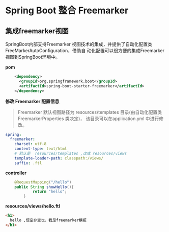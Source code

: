 # Spring Boot 整合 Freemarker
## 集成freemarker视图


SpringBoot内部支持Freemarker 视图技术的集成，并提供了自动化配置类FreeMarkerAutoConﬁguration，借助自 动化配置可以很方便的集成Freemarker 视图到SpringBoot环境中。

**pom**

```xml
    <dependency>
      <groupId>org.springframework.boot</groupId>
      <artifactId>spring-boot-starter-freemarker</artifactId>
    </dependency>
```



**修改 Freemarker 配置信息** 

> Freemarker 默认视图路径为 resources/templates 目录(由自动化配置类FreemarkerProperties 类决定)， 该目录可以在application.yml 中进行修改。

```yaml
spring:
  freemarker:
    charset: utf-8
    content-type: text/html
    # 默认是  resources/templates ,改成 resources/views
    template-loader-path: classpath:/views/
    suffix: .ftl
```



**controller**

```java
    @RequestMapping("/hello")
    public String showHello(){
            return "hello";
        }
```



**resources/views/hello.ftl**

```html
<h1>
  hello ,悟空非空也，我是freemarker模板
</h1>
```

<br><br><br>